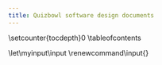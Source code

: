```yaml
---
title: Quizbowl software design documents
---
```


\setcounter{tocdepth}0
\tableofcontents

\let\myinput\input
\renewcommand\input{}
